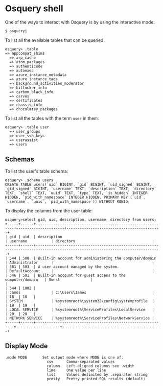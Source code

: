 # Osquery shell

One of the ways to interact with Osquery is by using the interactive mode:

    $ osqueryi

To list all the available tables that can be queried:

    osquery> .table
    => appcompat_shims
      => arp_cache
      => atom_packages
      => authenticode
      => autoexec
      => azure_instance_metadata
      => azure_instance_tags
      => background_activities_moderator
      => bitlocker_info
      => carbon_black_info
      => carves
      => certificates
      => chassis_info
      => chocolatey_packages

To list all the tables with the term `user` in them:

    osquery> .table user
      => user_groups
      => user_ssh_keys
      => userassist
      => users

## Schemas

To list the user's table schema:

    osquery> .schema users
    CREATE TABLE users(`uid` BIGINT, `gid` BIGINT, `uid_signed` BIGINT, `gid_signed` BIGINT, `username` TEXT, `description` TEXT, `directory` TEXT, `shell` TEXT, `uuid` TEXT, `type` TEXT, `is_hidden` INTEGER HIDDEN, `pid_with_namespace` INTEGER HIDDEN, PRIMARY KEY (`uid`, `username`, `uuid`, `pid_with_namespace`)) WITHOUT ROWID;

To display the columns from the user table:

    osquery>select gid, uid, description, username, directory from users;
    +-----+------+------------------------------------------------------------+----------------------+-------------------------------------------+
    | gid | uid  | description                                                | username           | directory                                   |
    +-----+------+-------------------------------------------------------------------------------------------------------------------------------+
    | 544 | 500  | Built-in account for administering the computer/domain     | Administrator      |                                             |
    | 581 | 503  | A user account managed by the system.                      | DefaultAccount     |                                             |
    | 546 | 501  | Built-in account for guest access to the computer/domain   | Guest              |                                             |
    | 544 | 1002 |                                                            | James              | C:\Users\James                              |
    | 18  | 18   |                                                            | SYSTEM             | %systemroot%\system32\config\systemprofile  |
    | 19  | 19   |                                                            | LOCAL SERVICE      | %systemroot%\ServiceProfiles\LocalService   |
    | 20  | 20   |                                                            | NETWORK SERVICE    | %systemroot%\ServiceProfiles\NetworkService |
    +-----+------+------------------------------------------------------------+--------------------+---------------------------------------------+

## Display Mode

    .mode MODE       Set output mode where MODE is one of:
                       csv      Comma-separated values
                       column   Left-aligned columns see .width
                       line     One value per line
                       list     Values delimited by .separator string
                       pretty   Pretty printed SQL results (default)


